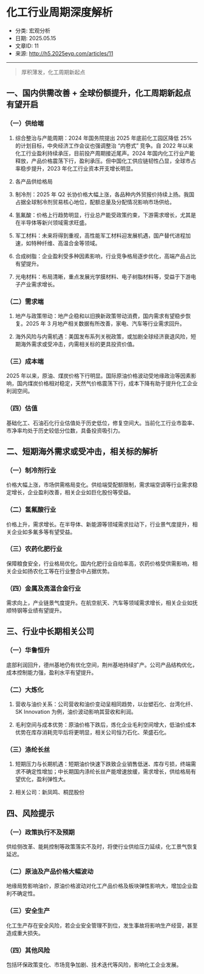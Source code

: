 # 化工行业周期深度解析

- 分类: 宏观分析
- 日期: 2025.05.15
- 文章ID: 11
- 来源: http://h5.2025eyp.com/articles/11

---

> 厚积薄发，化工周期新起点

## 一、国内供需改善 + 全球份额提升，化工周期新起点有望开启

### （一）供给端

1. 综合整治与产能周期：2024 年国务院提出 2025 年底前化工园区降低 25% 的计划目标，中央经济工作会议也强调整治 “内卷式” 竞争。自 2022 年以来化工行业盈利持续承压，目前投产周期接近尾声。2024 年国内化工行业产能释放，产品价格震荡下行，盈利承压。但中国化工供应链韧性凸显，全球市占率稳步提升，2023 年化工行业资本开支增长明显。

2. 各产品供给格局

1. 制冷剂：2025 年 Q2 长协价格大幅上涨，各品种内外贸报价持续上扬。我国占据全球制冷剂贸易核心地位，配额总量及分配情况影响市场供给。

2. 氢氟酸：价格上行趋势明显，行业总产能受政策约束，下游需求增长，尤其是在半导体等新兴领域需求旺盛。

3. 军工材料：未来将得到重视，高性能军工材料迎发展机遇，国产替代进程加速，如特种纤维、高温合金等领域。

4. 合成树脂：企业盈利受多种因素影响，行业竞争格局逐步优化，高端产品占比有望提升。

5. 光电材料：布局清晰，重点发展光学膜材料、电子树脂材料等，受益于下游电子产业需求增长。

### （二）需求端

1. 地产与政策带动：地产企稳和以旧换新政策带动消费，国内需求有望稳步恢复。2025 年 3 月地产相关数据有所改善，家电、汽车等行业需求回升。

2. 海外风险与内需机遇：美国发布系列关税政策，或加剧全球经济衰退风险，短期海外需求或受冲击，内需相关标的更具投资价值。

### （三）成本端

2025 年以来，原油、煤炭价格下行明显。国际原油价格波动受地缘政治等因素影响，国内煤炭价格相对稳定，天然气价格震荡下行，成本下降有助于提升化工企业利润空间。

### （四）估值

基础化工、石油石化行业估值处于历史低位，修复空间大。当前化工行业市盈率、市净率均处于历史较低分位数，具备投资吸引力。

## 二、短期海外需求或受冲击，相关标的解析

### （一）制冷剂行业

价格大幅上涨，市场供需格局变化。供给端受配额限制，需求端空调等行业需求稳定增长，企业盈利改善，相关企业如巨化股份等受益。

### （二）氢氟酸行业

价格上升，需求增长。在半导体、新能源等领域需求拉动下，行业景气度提升，相关企业如多氟多等有望受益。

### （三）农药化肥行业

保障粮食安全，行业格局优化。国内化肥行业自给率高，农药价格受供需影响，相关企业如扬农化工等在行业整合中占据优势。

### （四）金属及高温合金行业

需求向上，产业链景气度提升。在航空航天、汽车等领域需求增长，相关企业如抚顺特钢等业绩有望提升。

## 三、行业中长期相关公司

### （一）华鲁恒升

底部利润回升，德州基地仍有优化空间，荆州基地持续扩产。公司产品结构优化，成本控制能力强，盈利水平有望提升。

### （二）大炼化

1. 营收与油价关系：公司营收和油价变动呈相同趋势，以台塑石化、台湾化纤、SK Innovation 为例，油价波动影响其营收和利润。

2. 毛利空间与成本优势：原油价格下跌后，炼化企业毛利空间增大，低油价成本优势在库存消耗完毕后将更明显，相关公司恒力石化、荣盛石化。

### （三）涤纶长丝

1. 短期压力与长期机遇：短期油价快速下跌致企业销售低迷、库存亏损，终端需求不确定性增加；中长期国内涤纶长丝产能增速放缓，需求增长，供给格局有望优化，盈利弹性大。

2. 相关公司：新凤鸣、桐昆股份

## 四、风险提示

### （一）政策执行不及预期

供给侧改革、能耗控制等政策落实不及时，将使行业供给压力延续，化工景气恢复延迟。

### （二）原油及产品价格大幅波动

地缘局势影响油价，原油价格波动对化工产品价格及板块弹性影响大，增加企业盈利不确定性。

### （三）安全生产

化工生产存在安全风险，若企业安全管理不到位，发生事故将影响生产经营，甚至造成重大损失。

### （四）其他风险

包括环保政策变化、市场竞争加剧、技术迭代等风险，影响化工企业发展。
